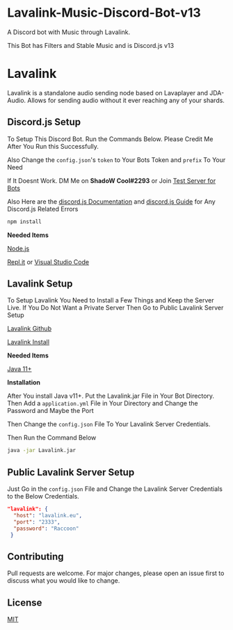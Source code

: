 # Lavalink-Music-Discord-Bot-v13
A Discord bot with Music through Lavalink.

This Bot has Filters and Stable Music and is Discord.js v13
# Lavalink

Lavalink is a standalone audio sending node based on Lavaplayer and JDA-Audio. Allows for sending audio without it ever reaching any of your shards.

## Discord.js Setup

To Setup This Discord Bot. Run the Commands Below. Please Credit Me After You Run this Successfully.

Also Change the `config.json`'s `token` to Your Bots Token and `prefix` To Your Need

If It Doesnt Work. DM Me on **ShadoW Cool#2293** or Join [Test Server for Bots](https://discord.gg/SBhdMeW5qG)

Also Here are the [discord.js Documentation](https://discord.js.org/#/docs/discord.js/stable/general/welcome) and [discord.js Guide](https://discordjs.guide/#before-you-begin) for Any Discord.js Related Errors

```bash
npm install
```

**Needed Items**

[Node.js](https://nodejs.org/en/)

[Repl.it](https://repl.it) or [Visual Studio Code](https://code.visualstudio.com)

## Lavalink Setup

To Setup Lavalink You Need to Install a Few Things and Keep the Server Live. If You Do Not Want a Private Server Then Go to Public Lavalink Server Setup

[Lavalink Github](https://github.com/freyacodes/Lavalink)

[Lavalink Install](https://github.com/freyacodes/Lavalink/releases)

**Needed Items**

[Java 11+](https://www.java.com/en/)

**Installation**

After You install Java v11+. Put the Lavalink.jar File in Your Bot Directory. Then Add a `application.yml` File in Your Directory and Change the Password and Maybe the Port

Then Change the `config.json` File To Your Lavalink Server Credentials.

Then Run the Command Below

```bash
java -jar Lavalink.jar
```

## Public Lavalink Server Setup

Just Go in the `config.json` File and Change the Lavalink Server Credentials to the Below Credentials.

```json
"lavalink": {
  "host": "lavalink.eu",
  "port": "2333",
  "password": "Raccoon"
 }
```

## Contributing
Pull requests are welcome. For major changes, please open an issue first to discuss what you would like to change.

## License
[MIT](https://choosealicense.com/licenses/mit/)

